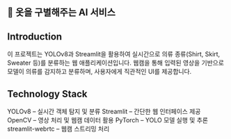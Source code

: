 ## 👕 옷을 구별해주는 AI 서비스

## Introduction
이 프로젝트는 YOLOv8과 Streamlit을 활용하여 실시간으로 의류 종류(Shirt, Skirt, Sweater 등)를 분류하는 웹 애플리케이션입니다.
웹캠을 통해 입력된 영상을 기반으로 모델이 의류를 감지하고 분류하며, 사용자에게 직관적인 UI를 제공합니다.


## Technology Stack
YOLOv8 – 실시간 객체 탐지 및 분류
Streamlit – 간단한 웹 인터페이스 제공
OpenCV – 영상 처리 및 웹캠 데이터 활용
PyTorch – YOLO 모델 실행 및 추론
streamlit-webrtc – 웹캠 스트리밍 처리
